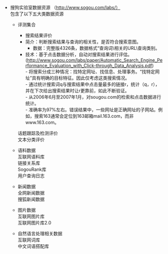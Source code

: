 - 搜狗实验室数据资源 （http://www.sogou.com/labs/）  
    包含了以下五大类数据资源  
  - 评测集合   
      - 搜索结果评价   
	   - 简介：判断搜索结果与查询的相关性，是否符合搜索意图。  
           - 数据：完整版4326条，数据格式“查询词\相关的URL\查询类别。  
	   - 技术：基于点击数据分析，自动对搜索结果进行评估。(http://www.sogou.com/labs/paper/Automatic_Search_Engine_Performance_Evaluation_with_Click-through_Data_Analysis.pdf)   
		- 将搜索分成三种情况：找特定网址、找信息、处理事务。“找特定网址”具有明确的目标特征。因此仅考虑这类搜索情况。  
		- 通过统计搜索词q与搜索结果中点击量最多的链接r，统计（q，r），并在下次给出搜索结果时让r更靠前，如此不断验证。  
		- 从2006年6月至2007年1月，对sougou.com的检索和点击数据进行统计。  
		- 准确率为97%左右。错误结果中，一些网址是正确网址的子网站。例如，搜索163通常会定位到163邮箱mail.163.com，而非www.163.com。        
		  	  
      话题跟踪及检测评价   
      文本分类评价   
   - 语料数据  
      互联网语料库  
      链接关系库  
      SogouRank库  
      用户查询日志  
   - 新闻数据  
      全网新闻数据  
      搜狐新闻数据  
   - 图片数据  
      互联网图片库  
      互联网图片库2.0  
   - 自然语言处理相关数据  
      互联网词库  
      中文词语搭配库  
